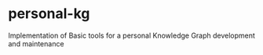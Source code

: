 # personal-kg
Implementation of Basic tools for a personal Knowledge Graph development and maintenance

